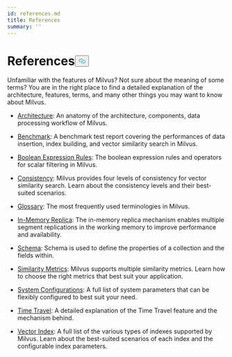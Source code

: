 ```yaml
---
id: references.md
title: References
summary: ''
---
```

<h1 id="References" class="common-anchor-header">References<button data-href="#References" class="anchor-icon" translate="no">
      <svg translate="no"
        aria-hidden="true"
        focusable="false"
        height="20"
        version="1.1"
        viewBox="0 0 16 16"
        width="16"
      >
        <path
          fill="#0092E4"
          fill-rule="evenodd"
          d="M4 9h1v1H4c-1.5 0-3-1.69-3-3.5S2.55 3 4 3h4c1.45 0 3 1.69 3 3.5 0 1.41-.91 2.72-2 3.25V8.59c.58-.45 1-1.27 1-2.09C10 5.22 8.98 4 8 4H4c-.98 0-2 1.22-2 2.5S3 9 4 9zm9-3h-1v1h1c1 0 2 1.22 2 2.5S13.98 12 13 12H9c-.98 0-2-1.22-2-2.5 0-.83.42-1.64 1-2.09V6.25c-1.09.53-2 1.84-2 3.25C6 11.31 7.55 13 9 13h4c1.45 0 3-1.69 3-3.5S14.5 6 13 6z"
        ></path>
      </svg>
    </button></h1><p>Unfamiliar with the features of Milvus? Not sure about the meaning of some terms? You are in the right place to find a detailed explanation of the architecture, features, terms, and many other things you may want to know about Milvus.</p>
<ul>
<li><p><a href="/docs/ko/architecture.md">Architecture</a>: An anatomy of the architecture, components, data processing workflow of Milvus.</p></li>
<li><p><a href="/docs/ko/benchmark.md">Benchmark</a>: A benchmark test report covering the performances of data insertion, index building, and vector similarity search in Milvus.</p></li>
<li><p><a href="/docs/ko/boolean.md">Boolean Expression Rules</a>: The boolean expression rules and operators for scalar filtering in Milvus.</p></li>
<li><p><a href="/docs/ko/consistency.md">Consistency</a>: Milvus provides four levels of consistency for vector similarity search. Learn about the consistency levels and their best-suited scenarios.</p></li>
<li><p><a href="/docs/ko/glossary.md">Glossary</a>: The most frequently used terminologies in Milvus.</p></li>
<li><p><a href="/docs/ko/replica.md">In-Memory Replica</a>: The in-memory replica mechanism enables multiple segment replications in the working memory to improve performance and availability.</p></li>
<li><p><a href="/docs/ko/schema.md">Schema</a>: Schema is used to define the properties of a collection and the fields within.</p></li>
<li><p><a href="/docs/ko/metric.md">Similarity Metrics</a>: Milvus supports multiple similarity metrics. Learn how to choose the right metrics that best suit your application.</p></li>
<li><p><a href="/docs/ko/system_configuration.md">System Configurations</a>: A full list of system parameters that can be flexibly configured to best suit your need.</p></li>
<li><p><a href="/docs/ko/timetravel_ref.md">Time Travel</a>: A detailed explanation of the Time Travel feature and the mechanism behind.</p></li>
<li><p><a href="/docs/ko/index.md">Vector Index</a>: A full list of the various types of indexes supported by Milvus. Learn about the best-suited scenarios of each index and the configurable index parameters.</p></li>
</ul>
